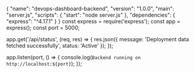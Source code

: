{
  "name": "devops-dashboard-backend",
  "version": "1.0.0",
  "main": "server.js",
  "scripts": {
    "start": "node server.js"
  },
  "dependencies": {
    "express": "^4.17.1"
  }
}
const express = require('express');
const app = express();
const port = 5000;

app.get('/api/status', (req, res) => {
    res.json({ message: 'Deployment data fetched successfully', status: 'Active' });
});

app.listen(port, () => {
    console.log(`Backend running on http://localhost:${port}`);
});
